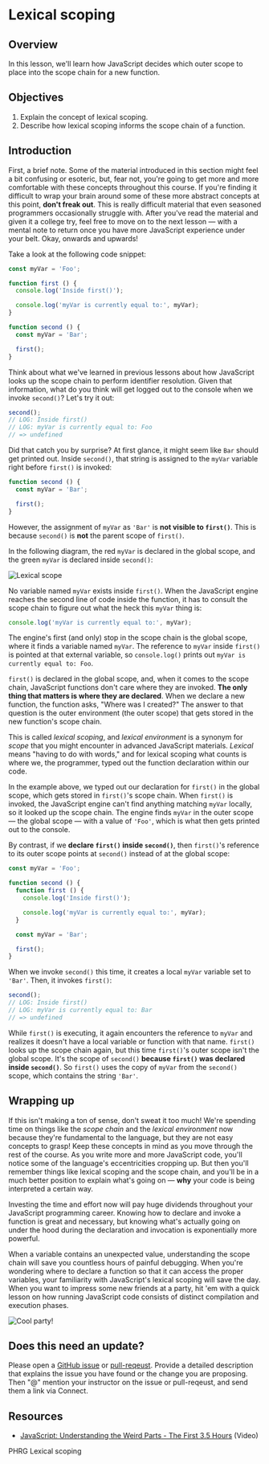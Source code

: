 # Lexical scoping

## Overview
In this lesson, we'll learn how JavaScript decides which outer scope to place into the scope chain for a new function.

## Objectives
1. Explain the concept of lexical scoping.
2. Describe how lexical scoping informs the scope chain of a function.

## Introduction
First, a brief note. Some of the material introduced in this section might feel a bit confusing or esoteric, but, fear not, you're going to get more and more comfortable with these concepts throughout this course. If you're finding it difficult to wrap your brain around some of these more abstract concepts at this point, **don't freak out**. This is really difficult material that even seasoned programmers occasionally struggle with. After you've read the material and given it a college try, feel free to move on to the next lesson — with a mental note to return once you have more JavaScript experience under your belt. Okay, onwards and upwards!

Take a look at the following code snippet:
```js
const myVar = 'Foo';

function first () {
  console.log('Inside first()');

  console.log('myVar is currently equal to:', myVar);
}

function second () {
  const myVar = 'Bar';

  first();
}
```

Think about what we've learned in previous lessons about how JavaScript looks up the scope chain to perform identifier resolution. Given that information, what do you think will get logged out to the console when we invoke `second()`? Let's try it out:
```js
second();
// LOG: Inside first()
// LOG: myVar is currently equal to: Foo
// => undefined
```

Did that catch you by surprise? At first glance, it might seem like `Bar` should get printed out. Inside `second()`, that string is assigned to the `myVar` variable right before `first()` is invoked:
```js
function second () {
  const myVar = 'Bar';

  first();
}
```

However, the assignment of `myVar` as `'Bar'` is **not visible to `first()`**. This is because `second()` is **not** the parent scope of `first()`.

In the following diagram, the red `myVar` is declared in the global scope, and the green `myVar` is declared inside `second()`:

![Lexical scope](https://curriculum-content.s3.amazonaws.com/web-development/js/principles/lexical-scoping-readme/lexical_scope.png)

No variable named `myVar` exists inside `first()`. When the JavaScript engine reaches the second line of code inside the function, it has to consult the scope chain to figure out what the heck this `myVar` thing is:
```js
console.log('myVar is currently equal to:', myVar);
```

The engine's first (and only) stop in the scope chain is the global scope, where it finds a variable named `myVar`. The reference to `myVar` inside `first()` is pointed at that external variable, so `console.log()` prints out `myVar is currently equal to: Foo`.

`first()` is declared in the global scope, and, when it comes to the scope chain, JavaScript functions don't care where they are invoked. **The only thing that matters is where they are declared**. When we declare a new function, the function asks, "Where was I created?" The answer to that question is the outer environment (the outer scope) that gets stored in the new function's scope chain.

This is called _lexical scoping_, and _lexical environment_ is a synonym for _scope_ that you might encounter in advanced JavaScript materials. _Lexical_ means "having to do with words," and for lexical scoping what counts is where we, the programmer, typed out the function declaration within our code.

In the example above, we typed out our declaration for `first()` in the global scope, which gets stored in `first()`'s scope chain. When `first()` is invoked, the JavaScript engine can't find anything matching `myVar` locally, so it looked up the scope chain. The engine finds `myVar` in the outer scope — the global scope — with a value of `'Foo'`, which is what then gets printed out to the console.

By contrast, if we **declare `first()` inside `second()`**, then `first()`'s reference to its outer scope points at `second()` instead of at the global scope:
```js
const myVar = 'Foo';

function second () {
  function first () {
    console.log('Inside first()');

    console.log('myVar is currently equal to:', myVar);
  }

  const myVar = 'Bar';

  first();
}
```

When we invoke `second()` this time, it creates a local `myVar` variable set to `'Bar'`. Then, it invokes `first()`:
```js
second();
// LOG: Inside first()
// LOG: myVar is currently equal to: Bar
// => undefined
```

While `first()` is executing, it again encounters the reference to `myVar` and realizes it doesn't have a local variable or function with that name. `first()` looks up the scope chain again, but this time `first()`'s outer scope isn't the global scope. It's the scope of `second()` **because `first()` was declared inside `second()`**. So `first()` uses the copy of `myVar` from the `second()` scope, which contains the string `'Bar'`.

## Wrapping up
If this isn't making a ton of sense, don't sweat it too much! We're spending time on things like the _scope chain_ and the _lexical environment_ now because they're fundamental to the language, but they are not easy concepts to grasp! Keep these concepts in mind as you move through the rest of the course. As you write more and more JavaScript code, you'll notice some of the language's eccentricities cropping up. But then you'll remember things like lexical scoping and the scope chain, and you'll be in a much better position to explain what's going on — **why** your code is being interpreted a certain way.

Investing the time and effort now will pay huge dividends throughout your JavaScript programming career. Knowing how to declare and invoke a function is great and necessary, but knowing what's actually going on under the hood during the declaration and invocation is exponentially more powerful.

When a variable contains an unexpected value, understanding the scope chain will save you countless hours of painful debugging. When you're wondering where to declare a function so that it can access the proper variables, your familiarity with JavaScript's lexical scoping will save the day. When you want to impress some new friends at a party, hit 'em with a quick lesson on how running JavaScript code consists of distinct compilation and execution phases.

<picture>
  <source srcset="https://curriculum-content.s3.amazonaws.com/web-development/js/principles/lexical-scoping-readme/cool_party.webp" type="image/webp">
  <source srcset="https://curriculum-content.s3.amazonaws.com/web-development/js/principles/lexical-scoping-readme/cool_party.gif" type="image/gif">
  <img src="https://curriculum-content.s3.amazonaws.com/web-development/js/principles/lexical-scoping-readme/cool_party.gif" alt="Cool party!">
</picture>

## Does this need an update?

Please open a [GitHub issue](https://github.com/learn-co-curriculum/phrg-js-basics-logging-lab/issues) or [pull-reqeust](https://github.com/learn-co-curriculum/phrg-js-basics-logging-lab/pulls). Provide a detailed description that explains the issue you have found or the change you are proposing. Then "@" mention your instructor on the issue or pull-reqeust, and send them a link via Connect.


## Resources
- [JavaScript: Understanding the Weird Parts - The First 3.5 Hours](https://www.youtube.com/watch?v=Bv_5Zv5c-Ts) (Video)
<p data-visibility='hidden'>PHRG Lexical scoping</p>
